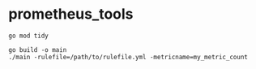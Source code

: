 # prometheus_tools

```
go mod tidy
```


```
go build -o main
./main -rulefile=/path/to/rulefile.yml -metricname=my_metric_count
```
